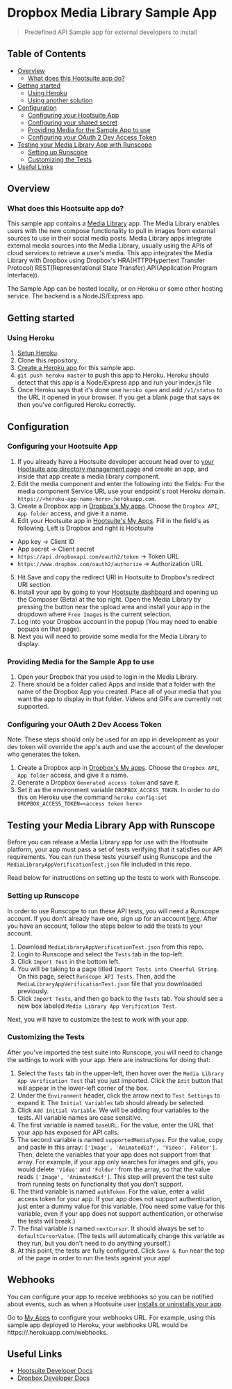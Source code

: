 # Dropbox Media Library Sample App

> Predefined API Sample app for external developers to install

## Table of Contents

- [Overview](#overview)
  - [What does this Hootsuite app do?](#what-does-this-hootsuite-app-do)
- [Getting started](#getting-started)
  - [Using Heroku](#using-heroku)
  - [Using another solution](#using-another-solution)
- [Configuration](#configuration)
  - [Configuring your Hootsuite App](#configuring-your-hootsuite-app)
  - [Configuring your shared secret](#configuring-your-shared-secret-for-use-with-attachfiletomessage)
  - [Providing Media for the Sample App to use](#providing-media-for-the-sample-app-to-use)
  - [Configuring your OAuth 2 Dev Access Token](#configuring-your-oauth-2-dev-access-token)
- [Testing your Media Library App with Runscope](#testing-your-media-library-app-with-runscope)
  - [Setting up Runscope](#setting-up-runscope)
  - [Customizing the Tests](#customizing-the-tests)
- [Useful Links](#useful-links)

## Overview

### What does this Hootsuite app do?

This sample app contains a [Media Library](http://app-directory.s3.amazonaws.com/docs/outbound-api/index.html) app. The Media Library enables users with the new compose functionality to pull in images from external sources to use in their social media posts. Media Library apps integrate external media sources into the Media Library, usually using the APIs of cloud services to retrieve a user's media. This app integrates the Media Library with Dropbox using Dropbox's HRA(HTTP(Hypertext Transfer Protocol) REST(Representational State Transfer) API(Application Program Interface)).

The Sample App can be hosted locally, or on Heroku or some other hosting service. The backend is a NodeJS/Express app.

## Getting started

### Using Heroku

1. [Setup Heroku](https://devcenter.heroku.com/articles/getting-started-with-nodejs#set-up).
2. Clone this repository.
3. [Create a Heroku app](https://devcenter.heroku.com/articles/getting-started-with-nodejs#deploy-the-app) for this sample app.
4. `git push heroku master` to push this app to Heroku. Heroku should detect that this app is a Node/Express app and run your index.js file
5. Once Heroku says that it's done use `heroku open` and add `/v1/status` to the URL it opened in your browser. If you get a blank page that says `OK` then you've configured Heroku correctly.

## Configuration

### Configuring your Hootsuite App

1. If you already have a Hootsuite developer account head over to [your Hootsuite app  directory management page](https://hootsuite.com/developers/my-apps) and create an app, and inside that app create a media library component. 
2. Edit the media component and enter the following into the fields: For the media component Service URL use your endpoint's root Heroku domain. `https://<heroku-app-name-here>.herokuapp.com`.
3. Create a Dropbox app in [Dropbox's My apps](https://www.dropbox.com/developers/apps). Choose the `Dropbox API`, `App folder` access, and give it a name.
4. Edit your Hootsuite app in [Hootsuite's My Apps](https://hootsuite.com/developers/my-apps). Fill in the field's as following. Left is Dropbox and right is Hootsuite
  * App key -> Client ID
  * App secret -> Client secret
  * `https://api.dropboxapi.com/oauth2/token` -> Token URL
  * `https://www.dropbox.com/oauth2/authorize` -> Authorization URL	
5. Hit Save and copy the redirect URI in Hootsuite to Dropbox's redirect URI section.
6. Install your app by going to your [Hootsuite dashboard](https://hootsuite.com/dashboard) and opening up the Composer (Beta) at the top right. Open the Media Library by pressing the button near the upload area and install your app in the dropdown where `Free Images` is the current selection.
7. Log into your Dropbox account in the popup (You may need to enable popups on that page).
8. Next you will need to provide some media for the Media Library to display.

### Providing Media for the Sample App to use

1. Open your Dropbox that you used to login in the Media Library.
2. There should be a folder called Apps and inside that a folder with the name of the Dropbox App you created. Place all of your media that you want the app to display in that folder. Videos and GIFs are currently not supported.

### Configuring your OAuth 2 Dev Access Token

Note: These steps should only be used for an app in development as your dev token will override the app's auth and use the account of the developer who generates the token.
1. Create a Dropbox app in [Dropbox's My apps](https://www.dropbox.com/developers/apps). Choose the `Dropbox API`, `App folder` access, and give it a name.
2. Generate a Dropbox `Generated access token` and save it.
3. Set it as the environment variable `DROPBOX_ACCESS_TOKEN`. In order to do this on Heroku use the command `heroku config:set DROPBOX_ACCESS_TOKEN=<access token here>`

## Testing your Media Library App with Runscope

Before you can release a Media Library app for use with the Hootsuite platform, your app must pass a set of tests verifying
that it satisfies our API requirements. You can run these tests yourself using Runscope and the `MediaLibraryAppVerificationTest.json`
file included in this repo.

Read below for instructions on setting up the tests to work with Runscope.

### Setting up Runscope

In order to use Runscope to run these API tests, you will need a Runscope account. If you don't already have one, sign up
for an account [here](https://www.runscope.com). After you have an account, follow the steps below to add the tests to your
account.

1. Download `MediaLibraryAppVerificationTest.json` from this repo.
2. Login to Runscope and select the `Tests` tab in the top-left.
3. Click `Import Test` in the bottom left.
4. You will be taking to a page titled `Import Tests into Cheerful String`. On this page, select `Runscope API Tests`. Then,
add the `MediaLibraryAppVerificationTest.json` file that you downloaded previously.
5. Click `Import Tests`, and then go back to the `Tests` tab. You should see a new box labeled `Media Library App Verification
Test`.

Next, you will have to customize the test to work with your app.

### Customizing the Tests

After you've imported the test suite into Runscope, you will need to change the settings to work with your app. Here are instructions
for doing that:

1. Select the `Tests` tab in the upper-left, then hover over the `Media Library App Verification Test` that you just imported.
Click the `Edit` button that will appear in the lower-left corner of the box.
2. Under the `Environment` header, click the arrow next to `Test Settings` to expand it. The `Initial Variables` tab should
already be selected.
3. Click `Add Initial Variable`. We will be adding four variables to the tests. All variable names are case sensitive.
4. The first variable is named `baseURL`. For the value, enter the URL that your app has exposed for API calls.
5. The second variable is named `supportedMediaTypes`. For the value, copy and paste in this array: `['Image', 'AnimatedGif', 'Video', Folder']`.
Then, delete the variables that your app does not support from that array. For example, if your app only searches for images
and gifs, you would delete `'Video'` and `'Folder'` from the array, so that the value reads `['Image', 'AnimatedGif']`. This step
will prevent the test suite from running tests on functionality that you don't support.
6. The third variable is named `authToken`. For the value, enter a valid access token for your app. If your app does not 
support authentication, just enter a dummy value for this variable. (You need some value for this variable, even if your 
app does not support authentication, or otherwise the tests will break.)
7. The final variable is named `nextCursor`. It should always be set to `defaultCursorValue`. (The tests will automatically
change this variable as they run, but you don't need to do anything yourself.)
8. At this point, the tests are fully configured. Click `Save & Run` near the top of the page in order to run the tests
against your app!

## Webhooks

You can configure your app to receive webhooks so you can be notified about events, such as when a Hootsuite user [installs or uninstalls your app](https://developer.hootsuite.com/docs/webhooks#section-apps).

Go to [My Apps](https://hootsuite.com/developers/my-apps) to configure your webhooks URL.  For example, using this sample app deployed to Heroku, your webhooks URL would be https://<heroku-app-name-here>.herokuapp.com/webhooks.

## Useful Links

* [Hootsuite Developer Docs](https://developer.hootsuite.com/docs)
* [Dropbox Developer Docs](https://www.dropbox.com/developers)